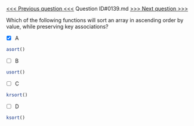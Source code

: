[<<< Previous question <<<](0138.md)  Question ID#0139.md  [>>> Next question >>>](0140.md) 

Which of the following functions will sort an array in ascending order by value, while preserving key associations?

- [x] A
```php
asort()
```

- [ ] B
```php
usort()
```

- [ ] C
```php
krsort()
```

- [ ] D
```php
ksort()
```


